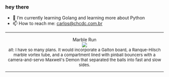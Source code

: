 ### hey there 

- :seedling: I’m currently learning Golang and learning more about Python
- :mailbox: How to reach me: carlos@chcdc.com.br


---


<!-- xkcd -->
<p align="center">Marble Run</br><img src=https://imgs.xkcd.com/comics/marble_run.png></br><font size =2>alt: I have so many plans. It would incorporate a Galton board, a Ranque-Hilsch marble vortex tube, and a compartment lined with pinball bouncers with a camera-and-servo Maxwell's Demon that separated the balls into fast and slow sides.</br></font></p></table></p> 


<!-- xkcd -->
---
